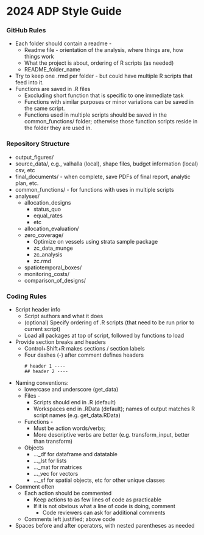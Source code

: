 # 2024 ADP Style Guide

### GitHub Rules
* Each folder should contain a readme - 
  - Readme file - orientation of the analysis, where things are, how things work
  - What the project is about, ordering of R scripts (as needed)
  - README_folder_name
* Try to keep one .rmd per folder - but could have multiple R scripts that feed into it.
* Functions are saved in .R files
  - Exccluding short function that is specific to one immediate task
  - Functions with similar purposes or minor variations can be saved in the same script.
  - Functions used in multiple scripts should be saved in the common_functions/ folder; otherwise those function scripts reside in the folder they are used in.

### Repository Structure
* output_figures/
* source_data/, e.g., valhalla (local), shape files, budget information (local) csv, etc
* final_documents/ - when complete, save PDFs of final report, analytic plan, etc.
* common_functions/ - for functions with uses in multiple scripts
* analyses/
  - allocation_designs
    - status_quo
    - equal_rates
    - etc
  - allocation_evaluation/
  - zero_coverage/
    - Optimize on vessels using strata sample package
    - zc_data_munge
    - zc_analysis
    - zc.rmd
  - spatiotemporal_boxes/
  - monitoring_costs/
  - comparison_of_designs/

### Coding Rules
- Script header info
  - Script authors and what it does
  - (optional) Specify ordering of .R scripts (that need to be run prior to current script)
  - Load all packages at top of script, followed by functions to load
- Provide section breaks and headers
  - Control+Shift+R makes sections / section labels
  - Four dashes (-) after comment defines headers
    ```
    # header 1 ----
    ## header 2 ----
    ```
- Naming conventions:
  - lowercase and underscore (get_data)
  - Files - 
    - Scripts should end in .R (default)
    - Workspaces end in .RData (default); names of output matches R script names (e.g. get_data.RData)
  - Functions - 
    - Must be action words/verbs; 
    - More descriptive verbs are better (e.g. transform_input, better than transform)
  - Objects
    - ..._df for dataframe and datatable
    - ..._lst for lists
    - ..._mat for matrices
    - ..._vec for vectors
    - ..._sf for spatial objects, etc for other unique classes
- Comment often
  - Each action should be commented
    - Keep actions to as few lines of code as practicable
    - If it is not obvious what a line of code is doing, comment
      - Code reviewers can ask for additional comments
  - Comments left justified; above code
- Spaces before and after operators, with nested parentheses as needed
